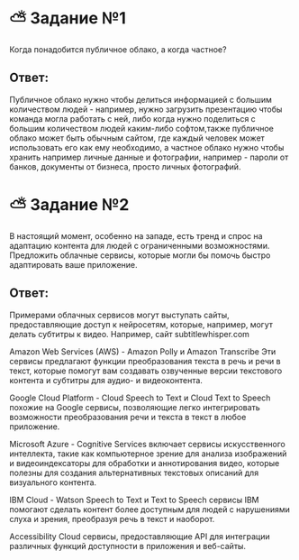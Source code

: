 # :partly_sunny: Задание №1

Когда понадобится публичное облако, а когда частное?

## Ответ:

Публичное облако нужно чтобы делиться информацией с большим количеством людей - например, нужно загрузить презентацию чтобы команда могла работать с ней, либо когда нужно поделиться с большим количеством людей каким-либо софтом,также публичное облако может быть обычным сайтом, где каждый человек может использовать его как ему необходимо, а частное облако нужно чтобы хранить например личные данные и фотографии, например - пароли от банков, документы от бизнеса, просто личных фотографий.

# :partly_sunny: Задание №2

В настоящий момент, особенно на западе, есть тренд и спрос на адаптацию контента для людей с ограниченными возможностями. Предложить облачные сервисы, которые могли бы помочь быстро адаптировать ваше приложение.

## Ответ:


Примерами облачных сервисов могут выступать сайты, предоставляющие доступ к нейросетям, которые, например, могут делать субтитры к видео. Например, сайт subtitlewhisper.com

Amazon Web Services (AWS) - Amazon Polly и Amazon Transcribe
Эти сервисы предлагают функции преобразования текста в речь и речи в текст, которые помогут вам создавать озвученные версии текстового контента и субтитры для аудио- и видеоконтента.

Google Cloud Platform - Cloud Speech to Text и Cloud Text to Speech 
похожие на Google сервисы, позволяющие легко интегрировать возможности преобразования речи и текста в текст в любое приложение.

Microsoft Azure - Cognitive Services 
включает сервисы искусственного интеллекта, такие как компьютерное зрение для анализа изображений и видеоиндексаторы для обработки и аннотирования видео, которые полезны для создания альтернативных текстовых описаний для визуального контента.

IBM Cloud - Watson Speech to Text и Text to Speech 
сервисы IBM помогают сделать контент более доступным для людей с нарушениями слуха и зрения, преобразуя речь в текст и наоборот.

Accessibility Cloud 
сервисы, предоставляющие API для интеграции различных функций доступности в приложения и веб-сайты.



